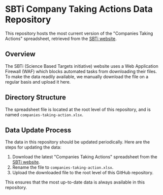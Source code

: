 # SBTi Company Taking Actions Data Repository

This repository hosts the most current version of the "Companies Taking Actions" spreadsheet, 
retrieved from the [SBTi website](https://sciencebasedtargets.org/download/excel).

## Overview
The SBTi (Science Based Targets initiative) website uses a Web Application Firewall (WAF) which blocks automated tasks from downloading their files. 
To make the data readily available, we manually download the file on a regular basis and upload it here.

## Directory Structure
The spreadsheet file is located at the root level of this repository, and is named `companies-taking-action.xlsx`.

## Data Update Process
The data in this repository should be updated periodically. Here are the steps for updating the data:

1. Download the latest "Companies Taking Actions" spreadsheet from the [SBTi website](https://sciencebasedtargets.org/download/excel).
2. Rename the file to `companies-taking-action.xlsx`.
3. Upload the downloaded file to the root level of this GitHub repository.

This ensures that the most up-to-date data is always available in this repository.